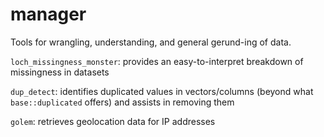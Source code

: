 # manager
Tools for wrangling, understanding, and general gerund-ing of data.

`loch_missingness_monster`: provides an easy-to-interpret breakdown of missingness in datasets

`dup_detect`: identifies duplicated values in vectors/columns (beyond what `base::duplicated` offers) and assists in removing them

`golem`: retrieves geolocation data for IP addresses
